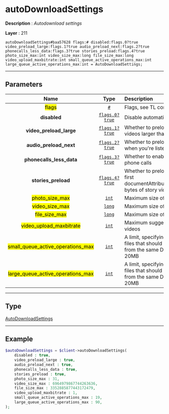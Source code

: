 # autoDownloadSettings

**Description** : *Autodownload settings*

**Layer** : 211

```tl
autoDownloadSettings#baa57628 flags:# disabled:flags.0?true video_preload_large:flags.1?true audio_preload_next:flags.2?true phonecalls_less_data:flags.3?true stories_preload:flags.4?true photo_size_max:int video_size_max:long file_size_max:long video_upload_maxbitrate:int small_queue_active_operations_max:int large_queue_active_operations_max:int = AutoDownloadSettings;
```

---

## Parameters

| Name | Type | Description |
| :---: | :---: | :--- |
| <mark>flags</mark> | [`#`](type/#) | Flags, see TL conditional fields |
| **disabled** | [`flags.0?true`](type/true) | Disable automatic media downloads? |
| **video_preload_large** | [`flags.1?true`](type/true) | Whether to preload the first seconds of videos larger than the specified limit |
| **audio_preload_next** | [`flags.2?true`](type/true) | Whether to preload the next audio track when you're listening to music |
| **phonecalls_less_data** | [`flags.3?true`](type/true) | Whether to enable data saving mode in phone calls |
| **stories_preload** | [`flags.4?true`](type/true) | Whether to preload stories; in particular, the first documentAttributeVideo.preload_prefix_size bytes of story videos should be preloaded |
| <mark>photo_size_max</mark> | [`int`](type/int) | Maximum size of photos to preload |
| <mark>video_size_max</mark> | [`long`](type/long) | Maximum size of videos to preload |
| <mark>file_size_max</mark> | [`long`](type/long) | Maximum size of other files to preload |
| <mark>video_upload_maxbitrate</mark> | [`int`](type/int) | Maximum suggested bitrate for uploading videos |
| <mark>small_queue_active_operations_max</mark> | [`int`](type/int) | A limit, specifying the maximum number of files that should be downloaded in parallel from the same DC, for files smaller than 20MB |
| <mark>large_queue_active_operations_max</mark> | [`int`](type/int) | A limit, specifying the maximum number of files that should be downloaded in parallel from the same DC, for files bigger than 20MB |

---

## Type

[AutoDownloadSettings](type/AutoDownloadSettings)

---

## Example

```php
$autoDownloadSettings = $client->autoDownloadSettings(
	disabled : true,
	video_preload_large : true,
	audio_preload_next : true,
	phonecalls_less_data : true,
	stories_preload : true,
	photo_size_max : 31,
	video_size_max : 6964979867744263636,
	file_size_max : 3352885877443172479,
	video_upload_maxbitrate : 1,
	small_queue_active_operations_max : 19,
	large_queue_active_operations_max : 90,
);
```